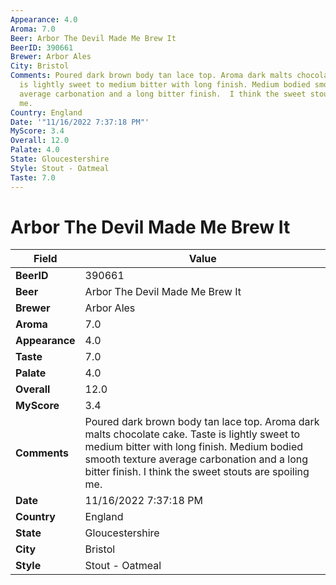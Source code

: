 ```yaml
---
Appearance: 4.0
Aroma: 7.0
Beer: Arbor The Devil Made Me Brew It
BeerID: 390661
Brewer: Arbor Ales
City: Bristol
Comments: Poured dark brown body tan lace top. Aroma dark malts chocolate cake. Taste
  is lightly sweet to medium bitter with long finish. Medium bodied smooth texture
  average carbonation and a long bitter finish.  I think the sweet stouts are spoiling
  me.
Country: England
Date: '"11/16/2022 7:37:18 PM"'
MyScore: 3.4
Overall: 12.0
Palate: 4.0
State: Gloucestershire
Style: Stout - Oatmeal
Taste: 7.0
---
```


# Arbor The Devil Made Me Brew It

| Field         | Value |
|---------------|-------|
| **BeerID** | 390661 |
| **Beer** | Arbor The Devil Made Me Brew It |
| **Brewer** | Arbor Ales |
| **Aroma** | 7.0 |
| **Appearance** | 4.0 |
| **Taste** | 7.0 |
| **Palate** | 4.0 |
| **Overall** | 12.0 |
| **MyScore** | 3.4 |
| **Comments** | Poured dark brown body tan lace top. Aroma dark malts chocolate cake. Taste is lightly sweet to medium bitter with long finish. Medium bodied smooth texture average carbonation and a long bitter finish.  I think the sweet stouts are spoiling me. |
| **Date** | 11/16/2022 7:37:18 PM |
| **Country** | England |
| **State** | Gloucestershire |
| **City** | Bristol |
| **Style** | Stout - Oatmeal |
